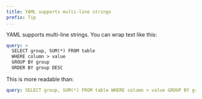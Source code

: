 ```yaml
---
title: YAML supports multi-line strings
prefix: Tip
...
```


YAML supports multi-line strings. You can wrap text like this:

```yaml
query: >
  SELECT group, SUM(*) FROM table
  WHERE column > value
  GROUP BY group
  ORDER BY group DESC
```

This is more readable than:

```yaml
query: SELECT group, SUM(*) FROM table WHERE column > value GROUP BY group ORDER BY group DESC
```
